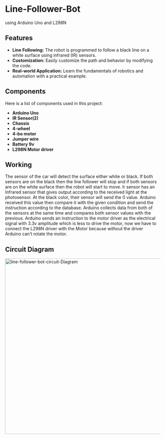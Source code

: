 # Line-Follower-Bot
using Arduino Uno and L298N

## Features

- **Line Following:** The robot is programmed to follow a black line on a white surface using infrared (IR) sensors.
- **Customization:** Easily customize the path and behavior by modifying the code.
- **Real-world Application:** Learn the fundamentals of robotics and automation with a practical example.



## Components

Here is a list of components used in this project:

  - **Arduino Uno**
  - **IR Sensor(2)**
  - **Chassis**
  - **4-wheel**
  - **4-bo motor**
  - **Jumper wire**
  - **Battery 9v**
  - **L298N Motor driver**

## Working
  The sensor of the car will detect the surface either white or black. If both sensors are on the black then the   line follower will stop and if both sensors are on
  the white surface then the robot will start to move.
  Ir sensor has an Infrared sensor that gives output according to the received light at the photosensor. At the black color, their sensor will send the 0 value. 
  Arduino received this value then compare it with the given condition and send the instruction according to the database. Arduino collects data from both of the
  sensors at the same time and compares both sensor values with the previous. Arduino sends an instruction to the motor driver as the electrical signal with 3.3v 
  amplitude which is less to drive the motor, now we have to connect the L298N driver with the Motor because without the driver Arduino can’t rotate the motor.
 
 ## Circuit Diagram

 <img width="572" alt="line-follower-bot-circuit-Diagram" src="https://github.com/Astha0123/Line-Follower-Bot/assets/97621624/fba6c36c-7d5c-4aa9-a1cc-459cbacecccb">


